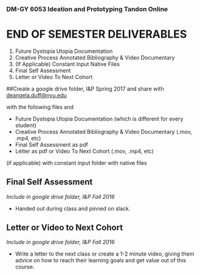 ### DM-GY 6053 Ideation and Prototyping Tandon Online

# END OF SEMESTER DELIVERABLES

<ol>
<li>Future Dystopia Utopia Documentation</li>
<li>Creative Process Annotated Bibliography &amp; Video Documentary</li>
<li>(If Applicable) Constant Input Native Files</li>
<li>Final Self Assessment</li>
<li>Letter or Video To Next Cohort</li>
</ol>
 
##Create a google drive folder, I&P Spring 2017 and share with deangela.duff@nyu.edu

with the following files and 
<ul>
<li>Future Dystopia Utopia Documentation (which is different for every student)</li>
<li>Creative Process Annotated Bibliography & Video Documentary (.mov, .mp4, etc)</li>
<li>Final Self Assessment as pdf</li>
<li>Letter as pdf or Video To Next Cohort (.mov, .mp4, etc)</li>
</ul>

(if applicable) with constant input folder with native files

## Final Self Assessment
*Include in google drive folder, I&P Fall 2016*

<ul>
<li>Handed out during class and pinned on slack.
</ul>

## Letter or Video to Next Cohort
*Include in google drive folder, I&P Fall 2016*

<ul>
<Li>Write a letter to the next class or create a 1-2 minute video, giving them advice on how to reach their learning goals and get value out of this course.</li>
</ul>
